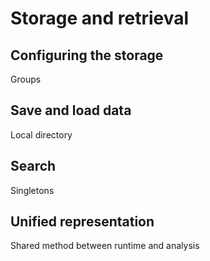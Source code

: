 # Storage and retrieval

## Configuring the storage 

Groups

## Save and load data

Local directory

## Search

Singletons


## Unified representation

Shared method between runtime and analysis
